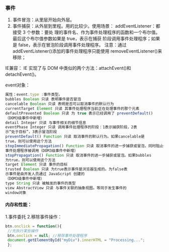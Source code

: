 ### 事件
1. 事件冒泡：从里层开始向外层。
2. 事件捕获：从外层到里程。用的比较少。使用场景：
addEventListener：都接受 3 个参数：要处
理的事件名、作为事件处理程序的函数和一个布尔值。最后这个布尔值参数如果是 true，表示在捕获
阶段调用事件处理程序；如果是 false，表示在冒泡阶段调用事件处理程序。
注意：通过 addEventListener()添加的事件处理程序只能使用 removeEventListener()来移除；

IE兼容：
 IE 实现了与 DOM 中类似的两个方法：attachEvent()和 detachEvent()。
 
 event对象：
 ```js
 属性：event.type :事件类型。
 bubbles Boolean 只读 表明事件是否冒泡
cancelable Boolean 只读 表明是否可以取消事件的默认行为
currentTarget Element 只读 其事件处理程序当前正在处理事件的那个元素
defaultPrevented Boolean 只读 为 true 表示已经调用了 preventDefault()
（DOM3级事件中新增）
detail Integer 只读 与事件相关的细节信息
eventPhase Integer 只读 调用事件处理程序的阶段：1表示捕获阶段，2表
示“处于目标”，3表示冒泡阶段
preventDefault() Function 只读 取消事件的默认行为。如果cancelable是
true，则可以使用这个方法
stopImmediatePropagation() Function 只读 取消事件的进一步捕获或冒泡，同时阻止任何
事件处理程序被调用（DOM3级事件中新增）
stopPropagation() Function 只读 取消事件的进一步捕获或冒泡。如果bubbles
为true，则可以使用这个方法
target Element 只读 事件的目标
trusted Boolean 只读 为true表示事件是浏览器生成的。为false表
示事件是由开发人员通过 JavaScript 创建的
（DOM3级事件中新增）
type String 只读 被触发的事件的类型
view AbstractView 只读 与事件关联的抽象视图。等同于发生事件的
window对象
```
#### 内存和性能：
1.事件委托
2.移除事件操作：
```js
btn.onclick = function(){ 
 //先执行某些操作
 btn.onclick = null; //移除事件处理程序
 document.getElementById("myDiv").innerHTML = "Processing..."; 
 };
```